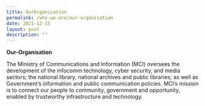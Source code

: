 ```yaml
---
title: OurOrganisation
permalink: /who-we-are/our-organisation
date: 2021-12-15
layout: post
description: ""
---
```



**Our-Organisation**

The Ministry of Communications and Information (MCI) oversees the development of the infocomm technology, cyber security, and media sectors; the national library, national archives and public libraries; as well as Government’s information and public communication policies. MCI’s mission is to connect our people to community, government and opportunity, enabled by trustworthy infrastructure and technology.